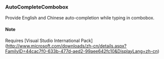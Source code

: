 ### AutoCompleteCombobox

Provide English and Chinese auto-completion while typing in combobox.

#### Note
Requires [Visual Studio International Pack] (http://www.microsoft.com/downloads/zh-cn/details.aspx?FamilyID=44cac7f0-633b-477d-aed2-99aee642fc10&DisplayLang=zh-cn)
